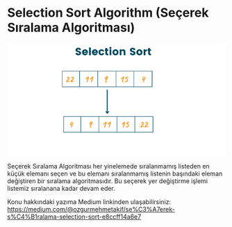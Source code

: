 
# Selection Sort Algorithm (Seçerek Sıralama Algoritması)





![Selection Sort](selection_sort.png)

  Seçerek Sıralama Algoritması her yinelemede sıralanmamış listeden en küçük elemanı seçen ve bu elemanı sıralanmamış listenin başındaki eleman değiştiren bir sıralama algoritmasıdır. Bu seçerek yer değiştirme işlemi listemiz sıralanana kadar devam eder.

Konu hakkındaki yazıma Medium linkinden ulaşabilirsiniz: https://medium.com/@ozgurmehmetakif/se%C3%A7erek-s%C4%B1ralama-selection-sort-e8ccff14a6e7
  